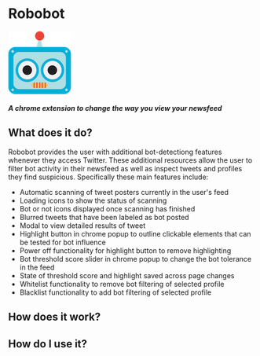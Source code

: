 # Robobot
![](/extension/icons/icon128.png)<br><br>
_**A chrome extension to change the way you view your newsfeed**_
## What does it do?
Robobot provides the user with additional bot-detectiong features whenever they access Twitter. These additional resources allow the user to filter bot activity in their newsfeed as well as inspect tweets and profiles they find suspicious. Specifically these main features include:
* Automatic scanning of tweet posters currently in the user's feed
* Loading icons to show the status of scanning
* Bot or not icons displayed once scanning has finished
* Blurred tweets that have been labeled as bot posted
* Modal to view detailed results of tweet
* Highlight button in chrome popup to outline clickable elements that can be tested for bot influence
* Power off functionality for highlight button to remove highlighting
* Bot threshold score slider in chrome popup to change the bot tolerance in the feed
* State of threshold score and highlight saved across page changes
* Whitelist functionality to remove bot filtering of selected profile
* Blacklist functionality to add bot filtering of selected profile

## How does it work?
## How do I use it?

